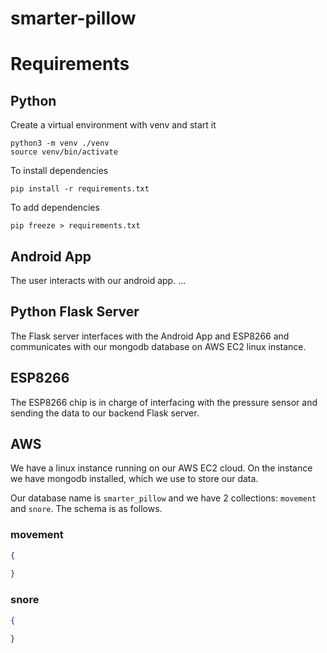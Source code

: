 # smarter-pillow

# Requirements
## Python
Create a virtual environment with venv and start it
```
python3 -m venv ./venv
source venv/bin/activate
```
To install dependencies
```
pip install -r requirements.txt
```
To add dependencies
```
pip freeze > requirements.txt
```

## Android App
The user interacts with our android app. ...

## Python Flask Server
The Flask server interfaces with the Android App and ESP8266 and communicates with our mongodb database on AWS EC2 linux instance.

## ESP8266
The ESP8266 chip is in charge of interfacing with the pressure sensor and sending the data to our backend Flask server. 

## AWS
We have a linux instance running on our AWS EC2 cloud. On the instance we have mongodb installed, which we use to 
store our data.

Our database name is `smarter_pillow` and we have 2 collections: `movement` and `snore`.
The schema is as follows.

### movement
```json
{
  
}
```

### snore
```json
{
  
}
```